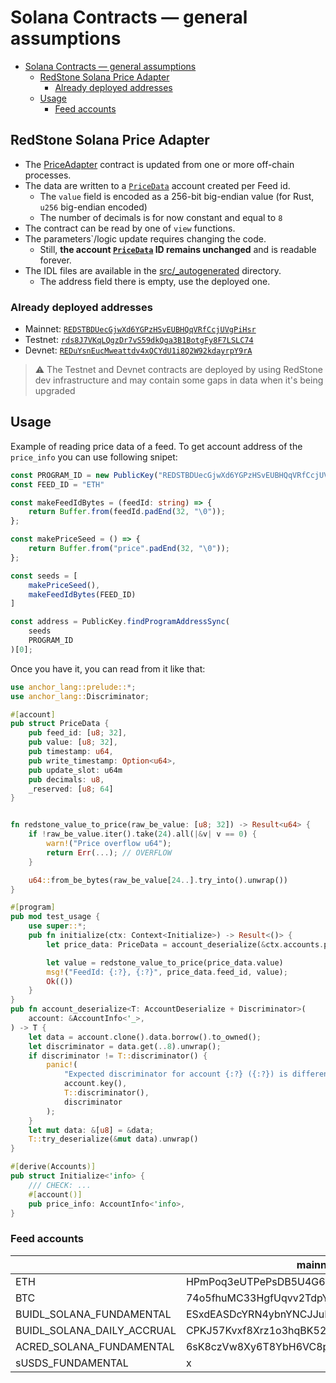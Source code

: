 # Solana Contracts — general assumptions

<!-- TOC -->
* [Solana Contracts — general assumptions](#solana-contracts--general-assumptions)
  * [RedStone Solana Price Adapter](#redstone-solana-price-adapter)
    * [Already deployed addresses](#already-deployed-addresses)
  * [Usage](#usage)
    * [Feed accounts](#feed-accounts)
<!-- TOC -->

## RedStone Solana Price Adapter

* The [PriceAdapter](./redstone-solana-price-adapter/README.md) contract is updated from one or more off-chain processes.
* The data are written to a [`PriceData`](./redstone-solana-price-adapter/src/state.rs) account created per Feed id.
  * The `value` field is encoded as a 256-bit big-endian value (for Rust, `u256` big-endian encoded)
  * The number of decimals is for now constant and equal to `8`
* The contract can be read by one of `view` functions.
* The parameters`/logic update requires changing the code.
  * Still, **the account [`PriceData`](./redstone-solana-price-adapter/src/state.rs) ID remains unchanged**
  and is readable forever.
* The IDL files are available in the [src/_autogenerated](../../../src/_autogenerated) directory.
  * The address field there is empty, use the deployed one.


### Already deployed addresses

* Mainnet: [`REDSTBDUecGjwXd6YGPzHSvEUBHQqVRfCcjUVgPiHsr`](https://solscan.io/account/REDSTBDUecGjwXd6YGPzHSvEUBHQqVRfCcjUVgPiHsr)
* Testnet: [`rds8J7VKqLQgzDr7vS59dkQga3B1BotgFy8F7LSLC74`](https://solscan.io/account/rds8J7VKqLQgzDr7vS59dkQga3B1BotgFy8F7LSLC74?cluster=testnet)
* Devnet: [`REDuYsnEucMweattdv4xQCYdU1i8Q2W92kdayrpY9rA`](https://solscan.io/account/REDuYsnEucMweattdv4xQCYdU1i8Q2W92kdayrpY9rA?cluster=devnet)

> ⚠️ The Testnet and Devnet contracts are deployed by using RedStone dev infrastructure and may contain some gaps in data when it's being upgraded

## Usage
Example of reading price data of a feed. To get account address of the `price_info` you can use following snipet:

```ts
const PROGRAM_ID = new PublicKey("REDSTBDUecGjwXd6YGPzHSvEUBHQqVRfCcjUVgPiHsr")
const FEED_ID = "ETH"

const makeFeedIdBytes = (feedId: string) => {
    return Buffer.from(feedId.padEnd(32, "\0"));
};

const makePriceSeed = () => {
    return Buffer.from("price".padEnd(32, "\0"));
};

const seeds = [
    makePriceSeed(),
    makeFeedIdBytes(FEED_ID)
]

const address = PublicKey.findProgramAddressSync(
    seeds
    PROGRAM_ID
)[0];
```

Once you have it, you can read from it like that:

```rust
use anchor_lang::prelude::*;
use anchor_lang::Discriminator;

#[account]
pub struct PriceData {
    pub feed_id: [u8; 32],
    pub value: [u8; 32],
    pub timestamp: u64,
    pub write_timestamp: Option<u64>,
    pub update_slot: u64m
    pub decimals: u8,
    _reserved: [u8; 64]
}


fn redstone_value_to_price(raw_be_value: [u8; 32]) -> Result<u64> {
    if !raw_be_value.iter().take(24).all(|&v| v == 0) {
        warn!("Price overflow u64");
        return Err(...); // OVERFLOW
    }

    u64::from_be_bytes(raw_be_value[24..].try_into().unwrap())
}

#[program]
pub mod test_usage {
    use super::*;
    pub fn initialize(ctx: Context<Initialize>) -> Result<()> {
        let price_data: PriceData = account_deserialize(&ctx.accounts.price_info);

        let value = redstone_value_to_price(price_data.value)
        msg!("FeedId: {:?}, {:?}", price_data.feed_id, value);
        Ok(())
    }
}
pub fn account_deserialize<T: AccountDeserialize + Discriminator>(
    account: &AccountInfo<'_>,
) -> T {
    let data = account.clone().data.borrow().to_owned();
    let discriminator = data.get(..8).unwrap();
    if discriminator != T::discriminator() {
        panic!(
            "Expected discriminator for account {:?} ({:?}) is different from received {:?}",
            account.key(),
            T::discriminator(),
            discriminator
        );
    }
    let mut data: &[u8] = &data;
    T::try_deserialize(&mut data).unwrap()
}

#[derive(Accounts)]
pub struct Initialize<'info> {
    /// CHECK: ...
    #[account()]
    pub price_info: AccountInfo<'info>,
}
```

### Feed accounts

|                            | mainnet-beta                                 | testnet                                      | devnet                                       |
| -------------------------- | -------------------------------------------- | -------------------------------------------- | -------------------------------------------- |
| ETH                        | HPmPoq3eUTPePsDB5U4G6msu5RpeZHhMemc5VnqxQ9Lx | BsFkAfSgub54ZMHxZpCXqB3zpWXF8NwAswbuNX1Jq55g | 6bgjyNJ18vWGjw2qjjseSBaDK4QbJF8sjsHAhwy8EuBW |
| BTC                        | 74o5fhuMC33HgfUqvv2TdpYiKvEWfcRTS1E8zxK6ESjN | FbTaAY9o6MU3xZKXT65xE3wATNrxU7nTnZZPmg4gS9Ad | AhQGbBqhbcqJhV7WJ5GktjtjM7dHBPYv2uFhL7Cy7gzQ |
| BUIDL_SOLANA_FUNDAMENTAL   | ESxdEASDcYRN4ybnYNCJJuPHcF2SGJN1MypQq1yfY9Kz | x | x |
| BUIDL_SOLANA_DAILY_ACCRUAL | CPKJ57Kvxf8Xrz1o3hqBK52SqqEUAPp1NVdCK94bDGSX | x | x |
| ACRED_SOLANA_FUNDAMENTAL   | 6sK8czVw8Xy6T8YbH6VC8p5ovNZD2mXf5vUTv8sgnUJf | x | x |
| sUSDS_FUNDAMENTAL          | x | x | BsakcTH9iP8vqvf9SvA6jQQfjn48qhCrUdP1EX4h1smY |
